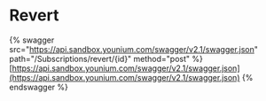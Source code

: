 # Revert

{% swagger src="https://api.sandbox.younium.com/swagger/v2.1/swagger.json" path="/Subscriptions/revert/{id}" method="post" %}
[https://api.sandbox.younium.com/swagger/v2.1/swagger.json](https://api.sandbox.younium.com/swagger/v2.1/swagger.json)
{% endswagger %}
